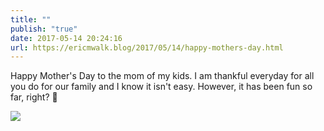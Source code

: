 ```yaml
---
title: ""
publish: "true"
date: 2017-05-14 20:24:16
url: https://ericmwalk.blog/2017/05/14/happy-mothers-day.html
---
```


Happy Mother's Day to the mom of my kids. I am thankful everyday for all you do for our family and I know it isn't easy. However, it has been fun so far, right? 🤣

![](https://ericmwalk.blog/uploads/2022/aa7a18bae5.jpg)